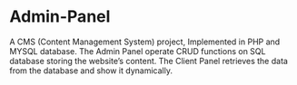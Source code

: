 # Admin-Panel
A CMS (Content Management System) project, Implemented in PHP and MYSQL database. The Admin Panel operate CRUD functions on SQL database storing the website’s content. The Client Panel retrieves the data from the database and show it dynamically.
